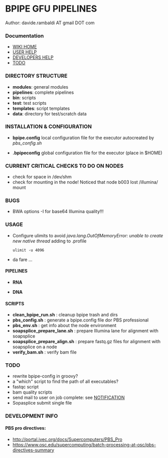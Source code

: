 
# BPIPE GFU PIPELINES

Author: davide.rambaldi AT gmail DOT com

### Documentation

* [WIKI HOME](wiki/Home)
* [USER HELP](wiki/UserHelp)
* [DEVELOPERS HELP](wiki/DeveloperHelp)
* [TODO](wiki/Todo)

### DIRECTORY STRUCTURE

* __modules__: general modules
* __pipelines__: complete pipelines
* __bin__: scripts
* __test__: test scripts
* __templates__: script templates
* __data__: directory for test/scratch data

### INSTALLATION & CONFIGURATION

* __bpipe.config__ local configuration file for the executor autocreated by _pbs_config.sh_

* __.bpipeconfig__ global configuration file for the executor (place in $HOME)

### CURRENT CRITICAL CHECKS TO DO ON NODES

* check for space in /dev/shm
* check for mounting in the node! Noticed that node b003 lost /illumina/ mount 





### BUGS

* BWA options -I for base64 Illumina quality!!!

### USAGE	

* Configure ulimits to avoid _java.lang.OutOfMemoryError: unable to create new native thread_ adding to .profile
	
	`ulimit -u 4096`

* da fare ...

#### PIPELINES

* __RNA__

* __DNA__

#### SCRIPTS

* __clean_bpipe_run.sh__ : cleanup bpipe trash and dirs
* __pbs_config.sh__ : generate a bpipe.config file dor PBS professional
* __pbs_env.sh__ : get info about the node environment
* __soapsplice_prepare_lane.sh__ : prepare Illumina lane for alignment with soapsplice
* __soapsplice_prepare_align.sh__ : prepare fastq.gz files for alignment with soapsplice on a node
* __verify_bam.sh__ : verify bam file

### TODO

* rewrite bpipe-config in groovy?
* a "which" script to find the path of all executables?
* fastqc script
* bam quality scripts
* send mail to user on job complete: see [NOTIFICATION](https://code.google.com/p/bpipe/wiki/Notifications)
* Sopasplice submit single file

### DEVELOPMENT INFO

#### PBS pro directives: 
* http://portal.ivec.org/docs/Supercomputers/PBS_Pro
* https://www.osc.edu/supercomputing/batch-processing-at-osc/pbs-directives-summary

